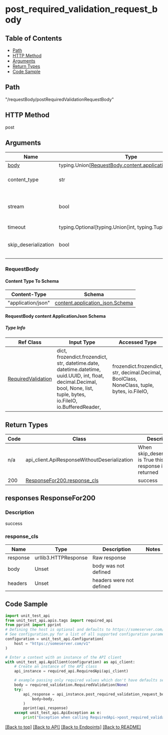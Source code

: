 <a name="postrequiredvalidationrequestbody"></a>
# **post_required_validation_request_body**

## Table of Contents
- [Path](#path)
- [HTTP Method](#http-method)
- [Arguments](#arguments)
- [Return Types](#return-types)
- [Code Sample](#code-sample)

## Path
"/requestBody/postRequiredValidationRequestBody"

## HTTP Method
post

## Arguments

Name | Type | Description  | Notes
------------- | ------------- | ------------- | -------------
[body](#requestbody) | typing.Union[[RequestBody.content.application_json.schema](#request_body_request_bodycontentapplication_jsonschema)] | required |
content_type | str | optional, default is 'application/json' | Selects the schema and serialization of the request body
stream | bool | default is False | if True then the response.content will be streamed and loaded from a file like object. When downloading a file, set this to True to force the code to deserialize the content to a FileSchema file
timeout | typing.Optional[typing.Union[int, typing.Tuple]] | default is None | the timeout used by the rest client
skip_deserialization | bool | default is False | when True, headers and body will be unset and an instance of api_client.ApiResponseWithoutDeserialization will be returned

### RequestBody

#### Content Type To Schema
Content-Type | Schema
------------ | -------
"application/json" | [content.application_json.Schema](#requestbody-content-applicationjson-schema)

#### RequestBody content ApplicationJson Schema

##### Type Info
Ref Class | Input Type | Accessed Type | Description
--------- | ---------- | ------------- | ------------
[RequiredValidation](../../components/schemas/required_validation.RequiredValidation.md#required_validation) | dict, frozendict.frozendict, str, datetime.date, datetime.datetime, uuid.UUID, int, float, decimal.Decimal, bool, None, list, tuple, bytes, io.FileIO, io.BufferedReader,  | frozendict.frozendict, str, decimal.Decimal, BoolClass, NoneClass, tuple, bytes, io.FileIO,  |

## Return Types

Code | Class | Description
------------- | ------------- | -------------
n/a | api_client.ApiResponseWithoutDeserialization | When skip_deserialization is True this response is returned
200 | [ResponseFor200.response_cls](#response_200response_cls) | success

## responses ResponseFor200

### Description
success

### response_cls
Name | Type | Description  | Notes
------------- | ------------- | ------------- | -------------
response | urllib3.HTTPResponse | Raw response |
body | Unset | body was not defined |
headers | Unset | headers were not defined |

## Code Sample

```python
import unit_test_api
from unit_test_api.apis.tags import required_api
from pprint import pprint
# Defining the host is optional and defaults to https://someserver.com/v1
# See configuration.py for a list of all supported configuration parameters.
configuration = unit_test_api.Configuration(
    host = "https://someserver.com/v1"
)

# Enter a context with an instance of the API client
with unit_test_api.ApiClient(configuration) as api_client:
    # Create an instance of the API class
    api_instance = required_api.RequiredApi(api_client)

    # example passing only required values which don't have defaults set
    body = required_validation.RequiredValidation(None)
    try:
        api_response = api_instance.post_required_validation_request_body(
            body=body,
        )
        pprint(api_response)
    except unit_test_api.ApiException as e:
        print("Exception when calling RequiredApi->post_required_validation_request_body: %s\n" % e)
```

[[Back to top]](#top) [[Back to API]](../RequiredApi.md) [[Back to Endpoints]](../../../../README.md#Endpoints) [[Back to README]](../../../../README.md)
